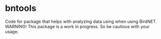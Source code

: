 # bntools
Code for package that helps with analyzing data using when using BirdNET. WARNING! This package is a work in progress. So be cautious with your usage.
